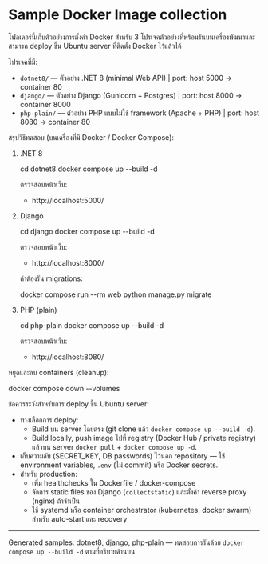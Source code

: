 # Sample Docker Image collection

โฟลเดอร์นี้เก็บตัวอย่างการตั้งค่า Docker สำหรับ 3 โปรเจคตัวอย่างที่พร้อมรันบนเครื่องพัฒนาและสามารถ deploy ขึ้น Ubuntu server ที่ติดตั้ง Docker ไว้แล้วได้

โปรเจคที่มี:
- `dotnet8/` — ตัวอย่าง .NET 8 (minimal Web API) | port: host 5000 -> container 80
- `django/` — ตัวอย่าง Django (Gunicorn + Postgres) | port: host 8000 -> container 8000
- `php-plain/` — ตัวอย่าง PHP แบบไม่ใช้ framework (Apache + PHP) | port: host 8080 -> container 80

สรุปวิธีทดสอบ (บนเครื่องที่มี Docker / Docker Compose):

1) .NET 8

   cd dotnet8
   docker compose up --build -d

   ตรวจสอบหน้าเว็บ:

   - http://localhost:5000/

2) Django

   cd django
   docker compose up --build -d

   ตรวจสอบหน้าเว็บ:

   - http://localhost:8000/

   ถ้าต้องรัน migrations:

   docker compose run --rm web python manage.py migrate

3) PHP (plain)

   cd php-plain
   docker compose up --build -d

   ตรวจสอบหน้าเว็บ:

   - http://localhost:8080/

หยุดและลบ containers (cleanup):

   docker compose down --volumes

ข้อควรระวังสำหรับการ deploy ขึ้น Ubuntu server:
- ทางเลือกการ deploy:
  - Build บน server โดยตรง (git clone แล้ว `docker compose up --build -d`).
  - Build locally, push image ไปที่ registry (Docker Hub / private registry) แล้วบน server `docker pull` + `docker compose up -d`.
- เก็บความลับ (SECRET_KEY, DB passwords) ไว้นอก repository — ใช้ environment variables, `.env` (ไม่ commit) หรือ Docker secrets.
- สำหรับ production:
  - เพิ่ม healthchecks ใน Dockerfile / docker-compose
  - จัดการ static files ของ Django (`collectstatic`) และตั้งค่า reverse proxy (nginx) ถ้าจำเป็น
  - ใช้ systemd หรือ container orchestrator (kubernetes, docker swarm) สำหรับ auto-start และ recovery

---
Generated samples: dotnet8, django, php-plain — ทดสอบการรันด้วย `docker compose up --build -d` ตามที่อธิบายด้านบน
